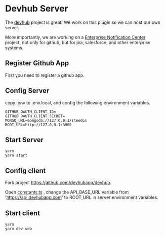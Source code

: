 # Devhub Server

The [devhub](https://github.com/devhubapp/devhub) project is great! We work on this plugin so we can host our own server.

More importantly, we are working on a [Enterprise Notification Center](https://github.com/steedos/steedos-mobile) project, not only for github, but for jira, salesforce, and other enterprise systems.

## Register Github App

First you need to register a github app.

## Config Server

copy .env to .env.local, and config the following environment variables.

```shell
GITHUB_OAUTH_CLIENT_ID=
GITHUB_OAUTH_CLIENT_SECRET=
MONGO_URL=mongodb://127.0.0.1/steedos
ROOT_URL=http://127.0.0.1:3900
```

## Start Server

```shell
yarn
yarn start
```

## Config client

Fork project https://github.com/devhubapp/devhub.

Open [constants.ts](https://github.com/devhubapp/devhub/blob/master/packages/core/src/utils/constants.ts) , change the API_BASE_URL variable from 'https://api.devhubapp.com' to ROOT_URL in server environment variables.

## Start client

```shell
yarn
yarn dev:web
```

